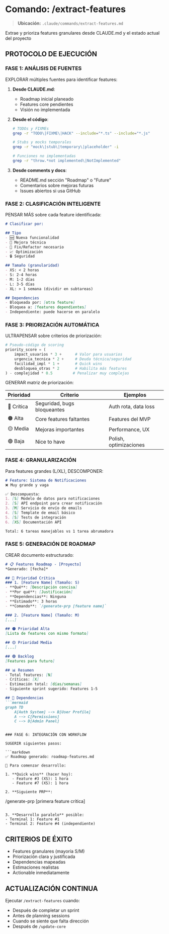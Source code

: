 # Comando: /extract-features

> **Ubicación:** `.claude/commands/extract-features.md`

Extrae y prioriza features granulares desde CLAUDE.md y el estado actual del proyecto

## PROTOCOLO DE EJECUCIÓN

### FASE 1: ANÁLISIS DE FUENTES

EXPLORAR múltiples fuentes para identificar features:

1. **Desde CLAUDE.md**:
   - Roadmap inicial planeado
   - Features core pendientes
   - Visión no implementada

2. **Desde el código**:
   ```bash
   # TODOs y FIXMEs
   grep -r "TODO\|FIXME\|HACK" --include="*.ts" --include="*.js"
   
   # Stubs y mocks temporales
   grep -r "mock\|stub\|temporary\|placeholder" -i
   
   # Funciones no implementadas
   grep -r "throw.*not implemented\|NotImplemented"
   ```

3. **Desde comments y docs**:
   - README.md sección "Roadmap" o "Future"
   - Comentarios sobre mejoras futuras
   - Issues abiertos si usa GitHub

### FASE 2: CLASIFICACIÓN INTELIGENTE

PENSAR MÁS sobre cada feature identificada:

```markdown
# Clasificar por:

## Tipo
- 🆕 Nueva funcionalidad
- 🔧 Mejora técnica
- 🐛 Fix/Refactor necesario
- 📈 Optimización
- 🔒 Seguridad

## Tamaño (granularidad)
- XS: < 2 horas
- S: 2-4 horas  
- M: 1-2 días
- L: 3-5 días
- XL: > 1 semana (dividir en subtareas)

## Dependencies
- Bloqueada por: [otra feature]
- Bloquea a: [features dependientes]
- Independiente: puede hacerse en paralelo
```

### FASE 3: PRIORIZACIÓN AUTOMÁTICA

ULTRAPENSAR sobre criterios de priorización:

```python
# Pseudo-código de scoring
priority_score = (
    impact_usuarios * 3 +      # Valor para usuarios
    urgencia_tecnica * 2 +     # Deuda técnica/seguridad  
    facilidad_impl * 1 +       # Quick wins
    desbloquea_otras * 2       # Habilita más features
) - complejidad * 0.5         # Penalizar muy complejas
```

GENERAR matriz de priorización:

| Prioridad | Criterio | Ejemplos |
|-----------|----------|----------|
| 🔴 Crítica | Seguridad, bugs bloqueantes | Auth rota, data loss |
| 🟠 Alta | Core features faltantes | Features del MVP |
| 🟡 Media | Mejoras importantes | Performance, UX |
| 🟢 Baja | Nice to have | Polish, optimizaciones |

### FASE 4: GRANULARIZACIÓN

Para features grandes (L/XL), DESCOMPONER:

```markdown
# Feature: Sistema de Notificaciones
❌ Muy grande y vaga

✅ Descompuesta:
1. [S] Modelo de datos para notificaciones
2. [S] API endpoint para crear notificación  
3. [M] Servicio de envío de emails
4. [S] Template de email básico
5. [S] Tests de integración
6. [XS] Documentación API

Total: 6 tareas manejables vs 1 tarea abrumadora
```

### FASE 5: GENERACIÓN DE ROADMAP

CREAR documento estructurado:

```markdown
# 📋 Features Roadmap - [Proyecto]
*Generado: [fecha]*

## 🔴 Prioridad Crítica
### 1. [Feature Name] (Tamaño: S)
- **Qué**: [Descripción concisa]
- **Por qué**: [Justificación]
- **Dependencias**: Ninguna
- **Estimado**: 3 horas
- **Comando**: `/generate-prp [feature name]`

### 2. [Feature Name] (Tamaño: M)
[...]

## 🟠 Prioridad Alta
[Lista de features con mismo formato]

## 🟡 Prioridad Media
[...]

## 🟢 Backlog
[Features para futuro]

## 📊 Resumen
- Total features: [N]
- Críticas: [X]
- Estimación total: [días/semanas]
- Siguiente sprint sugerido: Features 1-5

## 🔄 Dependencias
```mermaid
graph TD
    A[Auth System] --> B[User Profile]
    A --> C[Permissions]
    C --> D[Admin Panel]
```
```

### FASE 6: INTEGRACIÓN CON WORKFLOW

SUGERIR siguientes pasos:

```markdown
✅ Roadmap generado: roadmap-features.md

🎯 Para comenzar desarrollo:

1. **Quick wins** (hacer hoy):
   - Feature #3 (XS): 1 hora
   - Feature #7 (XS): 1 hora
   
2. **Siguiente PRP**:
   ```
   /generate-prp [primera feature crítica]
   ```

3. **Desarrollo paralelo** posible:
   - Terminal 1: Feature #1
   - Terminal 2: Feature #4 (independiente)
```

## CRITERIOS DE ÉXITO

- Features granulares (mayoría S/M)
- Priorización clara y justificada
- Dependencias mapeadas
- Estimaciones realistas
- Actionable inmediatamente

## ACTUALIZACIÓN CONTINUA

Ejecutar `/extract-features` cuando:
- Después de completar un sprint
- Antes de planning sessions  
- Cuando se siente que falta dirección
- Después de `/update-core`
